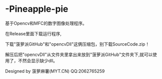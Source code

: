 # -Pineapple-pie
基于Opencv和MFC的数字图像处理程序。

在Release里面下载运行程序,

下载"菠萝派GitHub"和"opencvDll"这俩压缩包，别下载SourceCode.zip！

解压后把"opencvDll"从文件夹里拿出来放到"菠萝派GitHub"文件夹下,就可以使用了，不然会显示缺少dll。

Designed by 菠萝麻薯(MYT.CN)
QQ:2062765259
